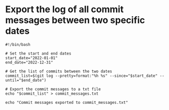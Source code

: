 # Export the log of all commit messages between two specific dates

```shell
#!/bin/bash

# Set the start and end dates
start_date="2022-01-01"
end_date="2022-12-31"

# Get the list of commits between the two dates
commit_list=$(git log --pretty=format:"%h %s" --since="$start_date" --until="$end_date")

# Export the commit messages to a txt file
echo "$commit_list" > commit_messages.txt

echo "Commit messages exported to commit_messages.txt"
```
